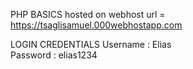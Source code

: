 
PHP BASICS
hosted on webhost
url = https://tsaglisamuel.000webhostapp.com

LOGIN CREDENTIALS
Username : Elias    
Password : elias1234
